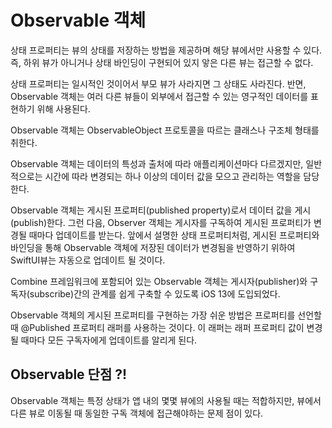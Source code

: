 # Observable 객체
상태 프로퍼티는 뷰의 상태를 저장하는 방법을 제공하며 해당 뷰에서만 사용할 수 있다. 즉, 하위 뷰가 아니거나 상태 바인딩이 구현되어 있지 앟은 다른 뷰는 접근할 수 없다. 

상태 프로퍼티는 일시적인 것이어서 부모 뷰가 사라지면 그 상태도 사라진다. 반면, Observable 객체는 여러 다른 뷰들이 외부에서 접근할 수 있는 영구적인 데이터를 표현하기 위해 사용된다.

Observable 객체는 ObservableObject 프로토콜을 따르는 클래스나 구조체 형태를 취한다.

Observable 객체는 데이터의 특성과 출처에 따라 애플리케이션마다 다르겠지만, 일반적으로는 시간에 따라 변경되는 하나 이상의 데이터 값을 모으고 관리하는 역할을 담당한다.

Observable 객체는 게시된 프로퍼티(published property)로서 데이터 값을 게시(publish)한다. 그런 다음, Observer 객체는 게시자를 구독하여 게시된 프로퍼티가 변경될 때마다 업데이트를 받는다. 앞에서 설명한 상태 프로퍼티처럼, 게시된 프로퍼티와 바인딩을 통해 Observable 객체에 저장된 데이터가 변경됨을 반영하기 위하여 SwiftUI뷰는 자동으로 업데이트 될 것이다. 

Combine 프레임워크에 포함되어 있는 Observable 객체는 게시자(publisher)와 구독자(subscribe)간의 관계를 쉽게 구축할 수 있도록 iOS 13에 도입되었다.

Observable 객체의 게시된 프로퍼티를 구현하는 가장 쉬운 방법은 프로퍼티를 선언할 때 @Published 프로퍼티 래퍼를 사용하는 것이다. 이 래퍼는 래퍼 프로퍼티 값이 변경될 때마다 모든 구독자에게 업데이트를 알리게 된다. 

## Observable 단점 ?!
Observable 객체는 특정 상태가 앱 내의 몇몇 뷰에의 사용될 때는 적합하지만, 뷰에서 다른 뷰로 이동될 때 동일한 구독 객체에 접근해야하는 문제 점이 있다.
